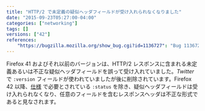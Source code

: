 ```yaml
---
title: "HTTP/2 で未定義の疑似ヘッダフィールドが受け入れられなくなりました"
date: "2015-09-23T05:27:00-04:00"
categories: ["networking"]
tags: []
versions: ["42"]
references:
    "https://bugzilla.mozilla.org/show_bug.cgi?id=1136727": "Bug 1136727 - Firefox accepts undefined or invalid pseudo-header fields in HTTP/2"
---
```

Firefox 41 およびそれ以前のバージョンは、HTTP/2 レスポンスに含まれる未定義あるいは不正な疑似ヘッダフィールドを誤って受け入れていました。*Twitter* で `:version` フィールドが使われていましたが後に削除されています。Firefox 42 以降、[仕様](https://http2.github.io/http2-spec/index.html#HttpResponse) で必要とされている `:status` を除き、疑似ヘッダフィールドは受け入れられなくなり、任意のフィールドを含むレスポンスヘッダは不正な形式であると見なされます。
